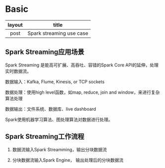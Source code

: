 # Basic

|   layout   |    title   |
|:----------:|:----------:|
|   post     | Spark streaming use case |

## Spark Streaming应用场景

Spark Streaming 是能高可扩展、高吞吐、容错的Spark Core API的延伸，处理实时数据流。

数据输入：Kafka, Flume, Kinesis, or TCP sockets

数据处理：使用high level函数，如map, reduce, join and window，来进行复杂算法处理

数据输出：文件系统、数据库、live dashboard

Spark使用机器学习算法、图处理算法对数据进行处理。

## Spark Streaming工作流程

1. 数据流输入Spark Streamming，输出分块数据流

2. 分块数据流输入Spark Engine， 输出处理后的分块数据流


